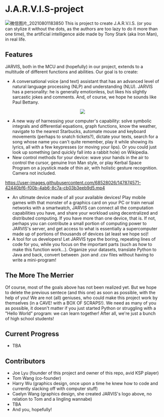 # J.A.R.V.I.S-project
![微信图片_20210801183850](https://user-images.githubusercontent.com/68528026/127767844-cb79aee9-7db6-4032-a0f8-5690071e59f6.jpg)
This is project to create J.A.R.V.I.S. (or you can stylize it without the dots, as the authors are too lazy to do it more than one time), the artificial intelligence aide made by Tony Stark (aka Iron Man), in real life. 

## Features
JARVIS, both in the MCU and (hopefully) in our project, extends to a multitude of different functions and abilities. 
Our goal is to create:
* A conversational voice (and text) assistant that has an advanced level of natural language processing (NLP) and understanding (NLU). JARVIS has a personality: he is generally emotionless, but likes his slightly sarcastic jokes and comments. And, of course, we hope he sounds like Paul Bettany.

<p align="center">
   <img src="https://user-images.githubusercontent.com/68528026/147873142-0566a836-24c8-4588-a5f3-c399f6d18d6f.gif">
</p>

* A new way of harnessing your computer's capability: solve symbolic integrals and differential equations, graph functions, know the weather, navigate to the nearest Starbucks, automate mouse and keyboard movements (perhaps to snatch tickets?), dictate your texts, search for a song whose name you can't quite remember, play it while showing its lyrics, all with a few keypresses (or moving your lips). Or you could just look up something (and quickly fall into a rabbit hole) on Wikipedia.
* New control methods for your device: wave your hands in the air to control the cursor, genuine Iron Man style, or play Kerbal Space Program on a joystick made of thin air, with holistic gesture recognition. Camera not included. 


                                  
https://user-images.githubusercontent.com/68528026/147874571-42440bf6-f00b-4ab6-8c7a-cb03b3eeb9d5.mp4



   
* An ultimate device made of all your available devices! Play mobile games with that monster of a graphics card on your PC or train nerual networks with a smartwatch, JARVIS can connect all the computation capabilities you have, and share your workload using decentralized and distributed computing. If you have more than one device, that is. If not, perhaps you can contribute a small portion of computing power to JARVIS's server, and get access to what is essentially a supercomputer made up of portions of thousands of devices (at least we hope so)!
* A tool for us developers! Let JARVIS type the boring, repeating lines of code for you, while you focus on the important parts (such as how to make this function work...). Organize your datasets, translate Python to Java and back, convert between .json and .csv files without having to write a mini-program! 

## The More The Merrier
Of course, most of the goals above has not been realized yet. But we hope to delete the previous sentece (and this one) as soon as possible, with the help of you! We are not (all) geniuses, who could make this project work by themselves (in a CAVE! with a BOX OF SCRAPS!). We need as many of you as possible, it doesn't matter if you just started Python or struggling with a "Hello World" program: we can learn together! After all, we're just a bunch of high school students!

## Current Progress
* TBA

## Contributors
* Joe Lyu (founder of this project and owner of this repo, avid KSP player)
* Tom Wang (co-founder)
* Harry Wu (graphics design, once upon a time he knew how to code and currently slacking off with computer stuff)
* Caelyn Wang (graphics design, she created JARVIS's logo above, no relation to Tom and a lingling wannabe)
* TBA
* And you, hopefully!




